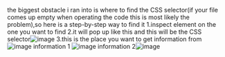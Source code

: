 the biggest obstacle i ran into is where to find the CSS selector(if your file comes up empty when operating the code this is most likely the problem),so here is a step-by-step way to find it 
1.inspect element on the one you want to find
2.it will pop up like this and this will be the CSS selector![image](https://github.com/user-attachments/assets/8e03041a-b6cc-4a16-b557-a97380063db0)
3.this is the place you want to get information from ![image](https://github.com/user-attachments/assets/db46ce4b-c767-450c-9e66-c6e49cc9c102)
information 1 ![image](https://github.com/user-attachments/assets/eca94dd8-a3ba-41ae-b380-406ce2f01ddd)
information 2![image](https://github.com/user-attachments/assets/620615d6-a0e0-43cc-92bd-57da1d47d3be)

